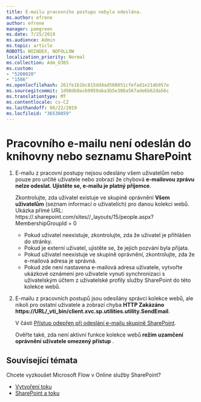 ```yaml
---
title: E-mailu pracovního postupu nebyla odeslána.
ms.author: efrene
author: efrene
manager: pamgreen
ms.date: 7/25/2019
ms.audience: Admin
ms.topic: article
ROBOTS: NOINDEX, NOFOLLOW
localization_priority: Normal
ms.collection: Adm_O365
ms.custom:
- "5200020"
- "1586"
ms.openlocfilehash: 261fe1b1bc815dd4ad568051cfefad1e214b957e
ms.sourcegitcommit: 1d98db8acb9959aba3b5e308a567ade6b62da56c
ms.translationtype: MT
ms.contentlocale: cs-CZ
ms.lasthandoff: 08/22/2019
ms.locfileid: "36530859"
---
```

# <a name="workflow-email-is-not-being-sent-for-a-sharepoint-list-or-library"></a>Pracovního e-mailu není odeslán do knihovny nebo seznamu SharePoint

1. E-mailu z pracovní postupy nejsou odeslány všem uživatelům nebo pouze pro určité uživatele nebo zobrazí že chybová **e-mailovou zprávu nelze odeslat. Ujistěte se, e-mailu je platný příjemce**.

    Zkontrolujte, zda uživatel existuje ve skupině oprávnění **Všem uživatelům** (seznam informací o uživatelích) pro danou kolekci webů.  Ukázka přímé URL: https://<tenant>.sharepoint.com/sites/<sitename>/_layouts/15/people.aspx? MembershipGroupId = 0

    - Pokud uživatel neexistuje, zkontrolujte, zda že uživatel je přihlášen do stránky. 
    - Pokud je externí uživatel, ujistěte se, že jejich pozvání byla přijata.
    - Pokud uživatel neexistuje ve skupině oprávnění, zkontrolujte, zda že e-mailová adresa je správná.
    - Pokud zde není nastavena e-mailová adresa uživatele, vytvořte ukázkové oznámení pro uživatele vynutí synchronizaci s uživatelským účtem z uživatelské profily služby SharePoint do této kolekce webů.
 
2. E-mailu z pracovních postupů jsou odesílány správci kolekce webů, ale nikoli pro ostatní uživatele a zobrazí chyba **HTTP Zakázáno <span>https:</span>//URL/_vti_bin/client.xvc.sp.utilities.utility.SendEmail**.
 

    V části [Přístup odepřen při odeslání e-mailu skupině SharePoint](https://docs.microsoft.com/sharepoint/support/sharing-and-permissions/access-denied-when-send-an-email-to-groups).

    Ověřte také, zda není aktivní funkce kolekce webů **režim uzamčení oprávnění uživatele omezený přístup** .


## <a name="related-topics"></a>Související témata
Chcete vyzkoušet Microsoft Flow v Online služby SharePoint?
- [Vytvoření toku](https://support.office.com/article/Create-a-flow-for-a-list-or-library-in-SharePoint-Online-or-OneDrive-for-Business-a9c3e03b-0654-46af-a254-20252e580d01) 
- [SharePoint a toku](https://flow.microsoft.com/blog/sharepoint-and-flow/) 


